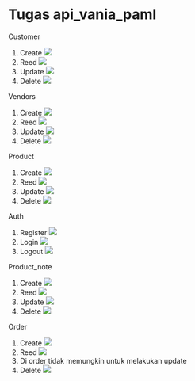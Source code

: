 
# Tugas api_vania_paml

Customer
1. Create
![](./hasil_screenshot/customer/post.png)
2. Reed 
![](./hasil_screenshot/customer/get.png)
3. Update 
![](./hasil_screenshot/customer/put.png)
4. Delete
![](./hasil_screenshot/customer/delete.png)

Vendors
1. Create
![](./hasil_screenshot/vendor/post_vendor.png)
2. Reed 
![](./hasil_screenshot/vendor/get_vendor.png)
3. Update
![](./hasil_screenshot/vendor/put_vendor.png)
4. Delete
![](./hasil_screenshot/vendor/delete_vendor.png)

Product
1. Create 
![](./hasil_screenshot/product/post_product.png)
2. Reed 
![](./hasil_screenshot/product/get_product.png)
3. Update
![](./hasil_screenshot/product/put_product.png)
4. Delete
![](./hasil_screenshot/product/delete_product.png)

Auth
1. Register
![](./hasil_screenshot/auth/register.png)
2. Login
![](./hasil_screenshot/auth/login.png)
3. Logout
![](./hasil_screenshot/auth/logout.png)

Product_note
1. Create
![](./hasil_screenshot/product_note/post.png)
2. Reed
![](./hasil_screenshot/product_note/get.png)
3. Update
![](./hasil_screenshot/product_note/put.png)
4. Delete
![](./hasil_screenshot/product_note/delete.png)

Order
1. Create
![](./hasil_screenshot/order/post.png)
2. Reed
![](./hasil_screenshot/order/get.png)
3. Di order tidak memungkin untuk melakukan update
4. Delete
![](./hasil_screenshot/order/delete.png)